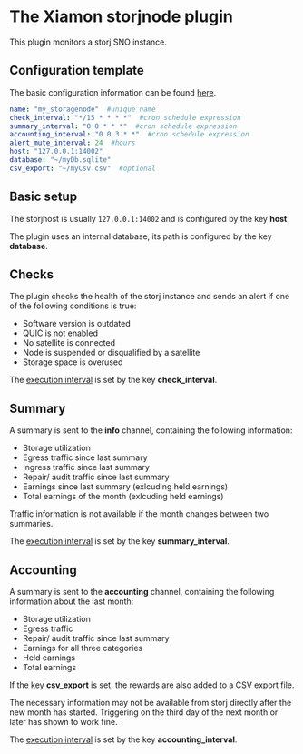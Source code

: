# The Xiamon storjnode plugin

This plugin monitors a storj SNO instance.

## **Configuration template**

The basic configuration information can be found [here](../config_basics.md).

```yaml
name: "my_storagenode"  #unique name
check_interval: "*/15 * * * *"  #cron schedule expression
summary_interval: "0 0 * * *"  #cron schedule expression
accounting_interval: "0 0 3 * *"  #cron schedule expression
alert_mute_interval: 24  #hours
host: "127.0.0.1:14002"
database: "~/myDb.sqlite"
csv_export: "~/myCsv.csv"  #optional
```

## **Basic setup**

The storjhost is usually `127.0.0.1:14002` and is configured by the key **host**.

The plugin uses an internal database, its path is configured by the key **database**.

## **Checks**

The plugin checks the health of the storj instance and sends an alert if one of the following conditions is true:

- Software version is outdated
- QUIC is not enabled
- No satellite is connected
- Node is suspended or disqualified by a satellite
- Storage space is overused

The [execution interval](../config_basics.md) is set by the key **check_interval**.

## **Summary**

A summary is sent to the **info** channel, containing the following information:

- Storage utilization
- Egress traffic since last summary
- Ingress traffic since last summary
- Repair/ audit traffic since last summary
- Earnings since last summary (exlcuding held earnings)
- Total earnings of the month (exlcuding held earnings)

Traffic information is not available if the month changes between two summaries.

The [execution interval](../config_basics.md) is set by the key **summary_interval**.

## **Accounting**

A summary is sent to the **accounting** channel, containing the following information about the last month:

- Storage utilization
- Egress traffic
- Repair/ audit traffic since last summary
- Earnings for all three categories
- Held earnings
- Total earnings

If the key **csv_export** is set, the rewards are also added to a CSV export file.

The necessary information may not be available from storj directly after the new month has started. Triggering on the third day of the next month or later has shown to work fine.

The [execution interval](../config_basics.md) is set by the key **accounting_interval**.